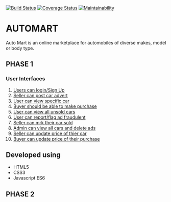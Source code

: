 [![Build Status](https://travis-ci.org/Dkabiswa/AutoMart.svg?branch=develop)](https://travis-ci.org/Dkabiswa/AutoMart)
[![Coverage Status](https://coveralls.io/repos/github/Dkabiswa/AutoMart/badge.svg)](https://coveralls.io/github/Dkabiswa/AutoMart)
[![Maintainability](https://api.codeclimate.com/v1/badges/9836f8ac998f764731e2/maintainability)](https://codeclimate.com/github/Dkabiswa/AutoMart/maintainability)

# AUTOMART
Auto Mart is an online marketplace for automobiles of diverse makes, model or body type.


## PHASE 1
### User Interfaces

   1. [Users can login/Sign Up](https://dkabiswa.github.io/AutoMart/UI/login.html)
   2. [Seller can post car advert](https://dkabiswa.github.io/AutoMart/UI/advert.html)
   3. [User can view specific car](https://dkabiswa.github.io/AutoMart/UI/vehicle.html)
   4. [Buyer should be able to make purchase](https://dkabiswa.github.io/AutoMart/UI/purchase.html)  
   5. [User can view all unsold cars](https://dkabiswa.github.io/AutoMart/UI/unsold.html)
   6. [User can report/flag ad fraudulent](https://dkabiswa.github.io/AutoMart/UI/report.html)
   7. [Seller can mrk their car sold](https://dkabiswa.github.io/AutoMart/UI/marksold.html)
   8. [Admin can view all cars and delete ads](https://dkabiswa.github.io/AutoMart/UI/admin.html)
   9. [Seller can update price of thier car](https://dkabiswa.github.io/AutoMart/UI/updateAd.html)
   10. [Buyer can update price of their purchase](https://dkabiswa.github.io/AutoMart/UI/updatePurchase.html)

## Developed using

 - HTML5
 - CSS3
 - Javascript ES6
 
 ## PHASE 2
